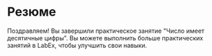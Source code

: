# Резюме

Поздравляем! Вы завершили практическое занятие "Число имеет десятичные цифры". Вы можете выполнить больше практических занятий в LabEx, чтобы улучшить свои навыки.
